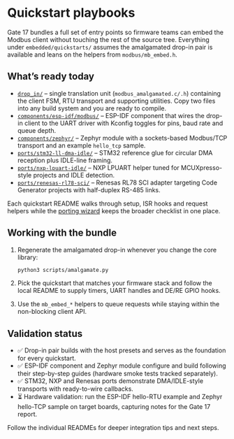 # Quickstart playbooks

Gate 17 bundles a full set of entry points so firmware teams can embed the
Modbus client without touching the rest of the source tree. Everything under
`embedded/quickstarts/` assumes the amalgamated drop-in pair is available and
leans on the helpers from `modbus/mb_embed.h`.

## What’s ready today

- [`drop_in/`](./drop_in/) – single translation unit (`modbus_amalgamated.c/.h`)
	containing the client FSM, RTU transport and supporting utilities. Copy two
	files into any build system and you are ready to compile.
- [`components/esp-idf/modbus/`](./components/esp-idf/modbus/) – ESP-IDF
	component that wires the drop-in client to the UART driver with Kconfig
	toggles for pins, baud rate and queue depth.
- [`components/zephyr/`](./components/zephyr/) – Zephyr module with a
	sockets-based Modbus/TCP transport and an example `hello_tcp` sample.
- [`ports/stm32-ll-dma-idle/`](./ports/stm32-ll-dma-idle/) – STM32 reference
	glue for circular DMA reception plus IDLE-line framing.
- [`ports/nxp-lpuart-idle/`](./ports/nxp-lpuart-idle/) – NXP LPUART helper tuned
	for MCUXpresso-style projects and IDLE detection.
- [`ports/renesas-rl78-sci/`](./ports/renesas-rl78-sci/) – Renesas RL78 SCI
	adapter targeting Code Generator projects with half-duplex RS-485 links.

Each quickstart README walks through setup, ISR hooks and request helpers while
the [porting wizard](../porting-wizard.md) keeps the broader checklist in one
place.

## Working with the bundle

1. Regenerate the amalgamated drop-in whenever you change the core library:

	 ```sh
	 python3 scripts/amalgamate.py
	 ```

2. Pick the quickstart that matches your firmware stack and follow the local
	 README to supply timers, UART handles and DE/RE GPIO hooks.
3. Use the `mb_embed_*` helpers to queue requests while staying within the
	 non-blocking client API.

## Validation status

- ✅ Drop-in pair builds with the host presets and serves as the foundation for
	every quickstart.
- ✅ ESP-IDF component and Zephyr module configure and build following their
	step-by-step guides (hardware smoke tests tracked separately).
- ✅ STM32, NXP and Renesas ports demonstrate DMA/IDLE-style transports with
	ready-to-wire callbacks.
- ⏳ Hardware validation: run the ESP-IDF hello-RTU example and Zephyr
	hello-TCP sample on target boards, capturing notes for the Gate 17 report.

Follow the individual READMEs for deeper integration tips and next steps.
